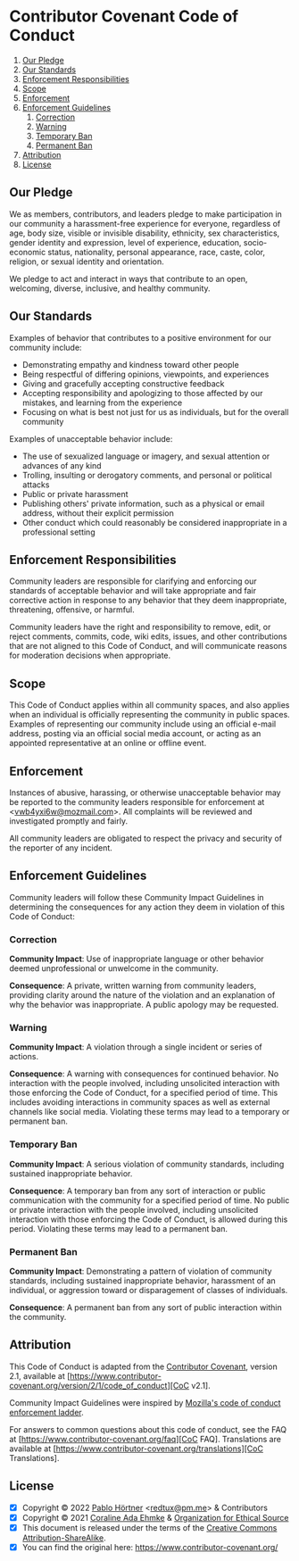 <!--
  SPDX-FileCopyrightText:   2023 Pablo Hörtner, Coraline Ada Ehmke et al.
  SPDX-License-Identifier:  CC-BY-SA-4.0
  https://spdx.org/licenses/CC-BY-SA-4.0

  Copyright © 2023 by Pablo Hörtner <redtux@pm.me> & Contributors
  Copyright © 2021 by Coraline Ada Ehmke & Organization for Ethical Source
  You can find the original here: https://www.contributor-covenant.org/
  Attribution required if you use this markdown file for your projects.
-->

# Contributor Covenant Code of Conduct

1. [Our Pledge](#our-pledge)
2. [Our Standards](#our-standards)
3. [Enforcement Responsibilities](#enforcement-responsibilities)
4. [Scope](#scope)
5. [Enforcement](#enforcement)
6. [Enforcement Guidelines](#enforcement-guidelines)
   1. [Correction](#correction)
   2. [Warning](#warning)
   3. [Temporary Ban](#temporary-ban)
   4. [Permanent Ban](#permanent-ban)
7. [Attribution](#attribution)
8. [License](#license)

## Our Pledge

We as members, contributors, and leaders pledge to make participation in our
community a harassment-free experience for everyone, regardless of age, body
size, visible or invisible disability, ethnicity, sex characteristics, gender
identity and expression, level of experience, education, socio-economic status,
nationality, personal appearance, race, caste, color, religion, or sexual
identity and orientation.

We pledge to act and interact in ways that contribute to an open, welcoming,
diverse, inclusive, and healthy community.

## Our Standards

Examples of behavior that contributes to a positive environment for our
community include:

- Demonstrating empathy and kindness toward other people
- Being respectful of differing opinions, viewpoints, and experiences
- Giving and gracefully accepting constructive feedback
- Accepting responsibility and apologizing to those affected by our mistakes,
  and learning from the experience
- Focusing on what is best not just for us as individuals, but for the
  overall community

Examples of unacceptable behavior include:

- The use of sexualized language or imagery, and sexual attention or
  advances of any kind
- Trolling, insulting or derogatory comments, and personal or political attacks
- Public or private harassment
- Publishing others' private information, such as a physical or email
  address, without their explicit permission
- Other conduct which could reasonably be considered inappropriate in a
  professional setting

## Enforcement Responsibilities

Community leaders are responsible for clarifying and enforcing our standards of
acceptable behavior and will take appropriate and fair corrective action in
response to any behavior that they deem inappropriate, threatening, offensive,
or harmful.

Community leaders have the right and responsibility to remove, edit, or reject
comments, commits, code, wiki edits, issues, and other contributions that are
not aligned to this Code of Conduct, and will communicate reasons for moderation
decisions when appropriate.

## Scope

This Code of Conduct applies within all community spaces, and also applies when
an individual is officially representing the community in public spaces.
Examples of representing our community include using an official e-mail address,
posting via an official social media account, or acting as an appointed
representative at an online or offline event.

## Enforcement

Instances of abusive, harassing, or otherwise unacceptable behavior may be
reported to the community leaders responsible for enforcement at
<<vwb4yxi6w@mozmail.com>>.
All complaints will be reviewed and investigated promptly and fairly.

All community leaders are obligated to respect the privacy and security of the
reporter of any incident.

## Enforcement Guidelines

Community leaders will follow these Community Impact Guidelines in determining
the consequences for any action they deem in violation of this Code of Conduct:

### Correction

**Community Impact**: Use of inappropriate language or other behavior deemed
unprofessional or unwelcome in the community.

**Consequence**: A private, written warning from community leaders, providing
clarity around the nature of the violation and an explanation of why the
behavior was inappropriate. A public apology may be requested.

### Warning

**Community Impact**: A violation through a single incident or series
of actions.

**Consequence**: A warning with consequences for continued behavior. No
interaction with the people involved, including unsolicited interaction with
those enforcing the Code of Conduct, for a specified period of time. This
includes avoiding interactions in community spaces as well as external channels
like social media. Violating these terms may lead to a temporary or
permanent ban.

### Temporary Ban

**Community Impact**: A serious violation of community standards, including
sustained inappropriate behavior.

**Consequence**: A temporary ban from any sort of interaction or public
communication with the community for a specified period of time. No public or
private interaction with the people involved, including unsolicited interaction
with those enforcing the Code of Conduct, is allowed during this period.
Violating these terms may lead to a permanent ban.

### Permanent Ban

**Community Impact**: Demonstrating a pattern of violation of community
standards, including sustained inappropriate behavior,  harassment of an
individual, or aggression toward or disparagement of classes of individuals.

**Consequence**: A permanent ban from any sort of public interaction within
the community.

## Attribution

This Code of Conduct is adapted from the [Contributor Covenant][CoC Website],
version 2.1, available at
[https://www.contributor-covenant.org/version/2/1/code_of_conduct][CoC v2.1].

Community Impact Guidelines were inspired by
[Mozilla's code of conduct enforcement ladder][Mozilla CoC].

For answers to common questions about this code of conduct, see the FAQ at
[https://www.contributor-covenant.org/faq][CoC FAQ]. Translations are available
at [https://www.contributor-covenant.org/translations][CoC Translations].

## License

- [x] Copyright © 2022 [Pablo Hörtner] <<redtux@pm.me>> & Contributors
- [x] Copyright © 2021 [Coraline Ada Ehmke] & [Organization for Ethical Source]
- [x] This document is released under the terms of the
  [Creative Commons Attribution-ShareAlike][CC-BY-SA-4.0].
- [x] You can find the original here: <https://www.contributor-covenant.org/>

<!-- References -->
[CoC Website]: https://www.contributor-covenant.org/ "CoC Website"
[CoC v2.1]: https://www.contributor-covenant.org/version/2/1/code_of_conduct
[Mozilla CoC]: https://github.com/mozilla/diversity "Mozilla CoC"
[CoC FAQ]: https://www.contributor-covenant.org/faq "CoC FAQ"
[CoC Translations]: https://www.contributor-covenant.org/translations
[Pablo Hörtner]: https://redtux.github.io/ "redtux on github"
[Coraline Ada Ehmke]: https://where.coraline.codes/
[Organization for Ethical Source]: https://ethicalsource.dev/
[CC-BY-SA-4.0]: https://spdx.org/licenses/CC-BY-SA-4.0 "CC BY-SA 4.0"
